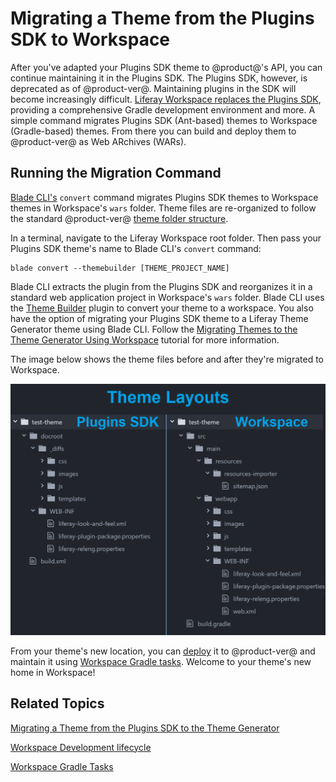 # Migrating a Theme from the Plugins SDK to Workspace

After you've adapted your Plugins SDK theme to @product@'s API, you can continue
maintaining it in the Plugins SDK. The Plugins SDK, however, is deprecated as of
@product-ver@. Maintaining plugins in the SDK will become increasingly
difficult.
[Liferay Workspace replaces the Plugins SDK](/develop/tutorials/-/knowledge_base/7-0/improved-developer-tooling-liferay-workspace-maven-plugins-and-more#from-the-plugins-sdk-to-liferay-workspace), 
providing a comprehensive Gradle development environment and more. A simple
command migrates Plugins SDK (Ant-based) themes to Workspace (Gradle-based)
themes. From there you can build and deploy them to @product-ver@ as Web
ARchives (WARs). 

## Running the Migration Command

[Blade CLI's](/develop/tutorials/-/knowledge_base/7-0/blade-cli) `convert`
command migrates Plugins SDK themes to Workspace themes in Workspace's
`wars` folder. Theme files are re-organized to follow the standard @product-ver@
[theme folder structure](/develop/reference/-/knowledge_base/7-0/theme-reference-guide#theme-anatomy).

In a terminal, navigate to the Liferay Workspace root folder. Then pass your
Plugins SDK theme's name to Blade CLI's `convert` command:

    blade convert --themebuilder [THEME_PROJECT_NAME]

Blade CLI extracts the plugin from the Plugins SDK and reorganizes it in a
standard web application project in Workspace's `wars` folder. Blade CLI uses
the
[Theme Builder](/develop/reference/-/knowledge_base/7-0/theme-builder-gradle-plugin)
plugin to convert your theme to a workspace. You also have the option of
migrating your Plugins SDK theme to a Liferay Theme Generator theme using Blade
CLI. Follow the
[Migrating Themes to the Theme Generator Using Workspace](/develop/tutorials/-/knowledge_base/7-0/migrating-a-6-2-theme-to-liferay-7#migrating-themes-to-the-theme-generator-using-workspace)
tutorial for more information.

The image below shows the theme files before and after they're migrated to
Workspace. 

![Figure 1: The `convert` command migrates a Plugins SDK theme project to a Workspace theme project.](../../../images/convert-theme-compare-folder-structure.png)

From your theme's new location, you can
[deploy](/develop/tutorials/-/knowledge_base/7-0/development-lifecycle-for-a-liferay-workspace#building-modules)
it to @product-ver@ and maintain it using
[Workspace Gradle tasks](/develop/tutorials/-/knowledge_base/7-0/improved-developer-tooling-liferay-workspace-maven-plugins-and-more#plugins-sdk-to-workspace-task-map).
Welcome to your theme's new home in Workspace! 

## Related Topics [](id=related-topics)

[Migrating a Theme from the Plugins SDK to the Theme Generator](/develop/tutorials/-/knowledge_base/7-0/migrating-a-6-2-theme-to-liferay-7)

[Workspace Development lifecycle](/develop/tutorials/-/knowledge_base/7-0/development-lifecycle-for-a-liferay-workspace#building-modules)

[Workspace Gradle Tasks](/develop/tutorials/-/knowledge_base/7-0/improved-developer-tooling-liferay-workspace-maven-plugins-and-more#plugins-sdk-to-workspace-task-map)